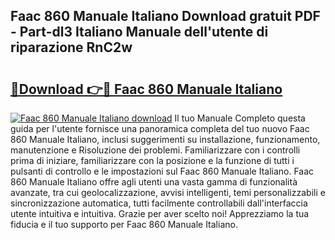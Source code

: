 ## Faac 860 Manuale Italiano Download gratuit PDF - Part-dl3 Italiano Manuale dell'utente di riparazione RnC2w

# <h2><a href="http://df9ci11.blite.top/?on=Faac+860+Manuale+Italiano">🔗Download 👉🔴 Faac 860 Manuale Italiano</a></h2>

[![Faac 860 Manuale Italiano download](https://i.imgur.com/lujVjoI.png)](http://df9ci11.blite.top/?on=Faac+860+Manuale+Italiano)
Il tuo Manuale Completo questa guida per l'utente fornisce una panoramica completa del tuo nuovo Faac 860 Manuale Italiano, inclusi suggerimenti su installazione, funzionamento, manutenzione e Risoluzione dei problemi. Familiarizzare con i controlli prima di iniziare, familiarizzare con la posizione e la funzione di tutti i pulsanti di controllo e le impostazioni sul Faac 860 Manuale Italiano. Faac 860 Manuale Italiano offre agli utenti una vasta gamma di funzionalità avanzate, tra cui geolocalizzazione, avvisi intelligenti, temi personalizzabili e sincronizzazione automatica, tutti facilmente controllabili dall'interfaccia utente intuitiva e intuitiva. Grazie per aver scelto noi! Apprezziamo la tua fiducia e il tuo supporto per Faac 860 Manuale Italiano.
